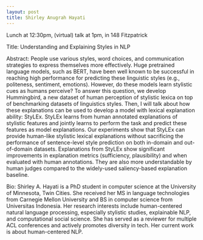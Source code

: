 ```yaml
---
layout: post
title: Shirley Anugrah Hayati
---
```


Lunch at 12:30pm, (virtual) talk at 1pm, in 148 Fitzpatrick

Title: Understanding and Explaining Styles in NLP 

Abstract: People use various styles, word choices, and communication strategies to express themselves more effectively. Huge pretrained language models, such as BERT, have been well known to be successful in reaching high performance for predicting these linguistic styles (e.g., politeness, sentiment, emotions). However, do these models learn stylistic cues as humans perceive? To answer this question, we develop Hummingbird, a new dataset of human perception of stylistic lexica on top of benchmarking datasets of linguistics styles. Then, I will talk about how these explanations can be used to develop a model with lexical explanation ability: StyLEx. StyLEx learns from human annotated explanations of stylistic features and jointly learns to perform the task and predict these features as model explanations. Our experiments show that StyLEx can provide human-like stylistic lexical explanations without sacrificing the performance of sentence-level style prediction on both in-domain and out-of-domain datasets. Explanations from StyLEx show significant improvements in explanation metrics (sufficiency, plausibility) and when evaluated with human annotations. They are also more understandable by human judges compared to the widely-used saliency-based explanation baseline. 

Bio: Shirley A. Hayati is a PhD student in computer science at the University of Minnesota, Twin Cities. She received her MS in language technologies from Carnegie Mellon University and BS in computer science from Universitas Indonesia. Her research interests include human-centered natural language processing, especially stylistic studies, explainable NLP, and computational social science. She has served as a reviewer for multiple ACL conferences and actively promotes diversity in tech. Her current work is about human-centered NLP.
